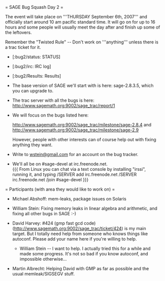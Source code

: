= SAGE Bug Squash Day 2 =

The event will take place on '''THURSDAY September 6th, 2007''' and officially start around 10 am pacific standard time. It will go on for up to 16 hours and some people will usually meet the day after and finish up some of the leftovers.

Remember the "Twisted Rule" -- Don't work on '''anything''' unless there is a trac ticket for it.

 * [:bug2/status: STATUS]

 * [:bug2/irc: IRC log]

 * [:bug2/Results: Results]

 * The base version of SAGE we'll start with is here: sage-2.8.3.5, which you can upgrade to.

 * The trac server with all the bugs is here:
      http://www.sagemath.org:9002/sage_trac/report/1 
 
 * We will focus on the bugs listed here:

      http://www.sagemath.org:9002/sage_trac/milestone/sage-2.8.4 and http://www.sagemath.org:9002/sage_trac/milestone/sage-2.9

   However, people with other interests can of course help out with fixing anything they want. 
   

 * Write to wstein@gmail.com for an account on the bug tracker. 

 * We'll all be on #sage-devel at irc.freenode.net.  
{{{
From Linux you can chat via a text console by installing "irssi", running it, and typing 
  /SERVER add irc.freenode.net 
  /SERVER irc.freenode.net
  /join #sage-devel
}}}


= Participants (with area they would like to work on) =

 * Michael Abshoff: mem-leaks, package issues on Solaris

 * William Stein: Fixing memory leaks in linear algebra and arithmetic, and fixing all other bugs in SAGE :-)

 * David Harvey: #424 (gmp fast gcd code) (http://www.sagemath.org:9002/sage_trac/ticket/424) is my main target. But I totally need help from someone who knows things like autoconf. Please add your name here if you're willing to help.  
     * William Stein -- I want to help.  I actually tried this for a while and made some progress.  It's not so bad if you know autoconf, and impossible otherwise...

 * Martin Albrecht: Helping David with GMP as far as possible and the usual memleak/SIGSEGV stuff.
